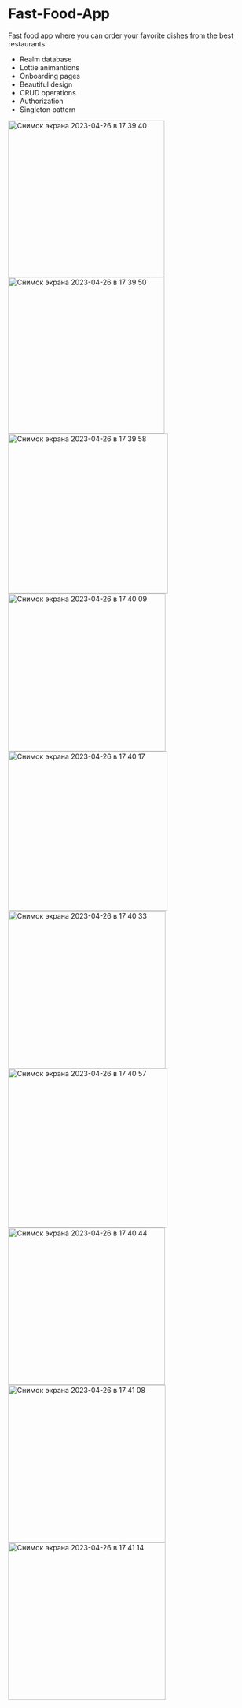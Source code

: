 # Fast-Food-App
Fast food app where you can order your favorite dishes from the best restaurants

- Realm database
- Lottie animantions
- Onboarding pages
- Beautiful design
- CRUD operations
- Authorization
- Singleton pattern


<img width="318" alt="Снимок экрана 2023-04-26 в 17 39 40" src="https://user-images.githubusercontent.com/121435424/234565036-623f554b-999a-413f-9079-e6d00cc15db1.png"><img width="318" alt="Снимок экрана 2023-04-26 в 17 39 50" src="https://user-images.githubusercontent.com/121435424/234565054-bd91b1db-7470-415a-9ce4-f3b17b0641bd.png">
<img width="325" alt="Снимок экрана 2023-04-26 в 17 39 58" src="https://user-images.githubusercontent.com/121435424/234565065-b3dcb23f-aa0a-4c98-b40e-221c14f2c8d3.png">
<img width="320" alt="Снимок экрана 2023-04-26 в 17 40 09" src="https://user-images.githubusercontent.com/121435424/234565117-80e50f2c-c317-49fd-932f-20842a6bcb94.png">
<img width="324" alt="Снимок экрана 2023-04-26 в 17 40 17" src="https://user-images.githubusercontent.com/121435424/234565137-5a6c4c61-7d38-4541-b278-5b0e2ce2e576.png">
<img width="320" alt="Снимок экрана 2023-04-26 в 17 40 33" src="https://user-images.githubusercontent.com/121435424/234565163-d9af1236-aaad-439d-9081-088bec4e85fb.png">
<img width="324" alt="Снимок экрана 2023-04-26 в 17 40 57" src="https://user-images.githubusercontent.com/121435424/234565185-e10ee6cc-04f1-4f16-85e0-1d7f2567e471.png">
<img width="319" alt="Снимок экрана 2023-04-26 в 17 40 44" src="https://user-images.githubusercontent.com/121435424/234565198-60a5cd58-2c8e-4303-a871-900bbdc9216e.png">
<img width="320" alt="Снимок экрана 2023-04-26 в 17 41 08" src="https://user-images.githubusercontent.com/121435424/234565219-bddb2415-9d68-42a0-9139-43ad3d603ad0.png">
<img width="320" alt="Снимок экрана 2023-04-26 в 17 41 14" src="https://user-images.githubusercontent.com/121435424/234565227-38ea84d8-53e1-4e53-9197-a13c2c148fe7.png">
